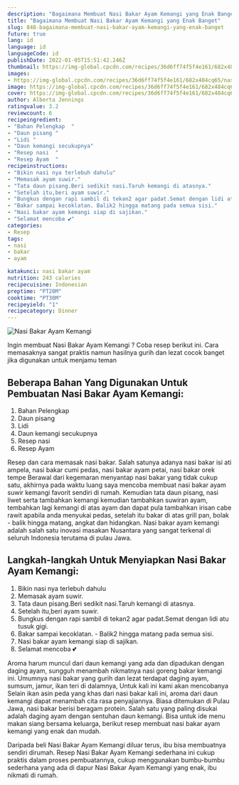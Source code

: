 ```yaml
---
description: "Bagaimana Membuat Nasi Bakar Ayam Kemangi yang Enak Banget"
title: "Bagaimana Membuat Nasi Bakar Ayam Kemangi yang Enak Banget"
slug: 848-bagaimana-membuat-nasi-bakar-ayam-kemangi-yang-enak-banget
future: true
lang: id
language: id
languageCode: id
publishDate: 2022-01-05T15:51:42.246Z 
thumbnail: https://img-global.cpcdn.com/recipes/36d6ff74f5f4e161/682x484cq65/nasi-bakar-ayam-kemangi-foto-resep-utama.png
images:
- https://img-global.cpcdn.com/recipes/36d6ff74f5f4e161/682x484cq65/nasi-bakar-ayam-kemangi-foto-resep-utama.png
image: https://img-global.cpcdn.com/recipes/36d6ff74f5f4e161/682x484cq65/nasi-bakar-ayam-kemangi-foto-resep-utama.png
cover: https://img-global.cpcdn.com/recipes/36d6ff74f5f4e161/682x484cq65/nasi-bakar-ayam-kemangi-foto-resep-utama.png
author: Alberta Jennings
ratingvalue: 3.2
reviewcount: 6
recipeingredient:
- "Bahan Pelengkap  "
- "Daun pisang "
- "Lidi "
- "Daun kemangi secukupnya"
- "Resep nasi  "
- "Resep Ayam  "
recipeinstructions:
- "Bikin nasi nya terlebuh dahulu"
- "Memasak ayam suwir."
- "Tata daun pisang.Beri sedikit nasi.Taruh kemangi di atasnya."
- "Setelah itu,beri ayam suwir."
- "Bungkus dengan rapi sambil di tekan2 agar padat.Semat dengan lidi atu tusuk gigi."
- "Bakar sampai kecoklatan. Balik2 hingga matang pada semua sisi."
- "Nasi bakar ayam kemangi siap di sajikan."
- "Selamat mencoba 💕"
categories:
- Resep
tags:
- nasi
- bakar
- ayam

katakunci: nasi bakar ayam 
nutrition: 243 calories
recipecuisine: Indonesian
preptime: "PT20M"
cooktime: "PT30M"
recipeyield: "1"
recipecategory: Dinner
---
```



![Nasi Bakar Ayam Kemangi](https://img-global.cpcdn.com/recipes/36d6ff74f5f4e161/682x484cq65/nasi-bakar-ayam-kemangi-foto-resep-utama.png)

Ingin membuat Nasi Bakar Ayam Kemangi ? Coba resep berikut ini. Cara memasaknya sangat praktis namun hasilnya gurih dan lezat cocok banget jika digunakan untuk menjamu teman

<!--inarticleads1-->

## Beberapa Bahan Yang Digunakan Untuk Pembuatan Nasi Bakar Ayam Kemangi:

1. Bahan Pelengkap  
1. Daun pisang 
1. Lidi 
1. Daun kemangi secukupnya
1. Resep nasi  
1. Resep Ayam  

Resep dan cara memasak nasi bakar. Salah satunya adanya nasi bakar isi ati ampela, nasi bakar cumi pedas, nasi bakar ayam petai, nasi bakar orek tempe Berawal dari kegemaran menyantap nasi bakar yang tidak cukup satu, akhirnya pada waktu luang saya mencoba membuat nasi bakar ayam suwir kemangi favorit sendiri di rumah. Kemudian tata daun pisang, nasi liwet serta tambahkan kemangi kemudian tambahkan suwiran ayam, tembahkan lagi kemangi di atas ayam dan dapat pula tambahkan irisan cabe rawit apabila anda menyukai pedas, setelah itu bakar di atas grill pan, bolak - balik hingga matang, angkat dan hidangkan. Nasi bakar ayam kemangi adalah salah satu inovasi masakan Nusantara yang sangat terkenal di seluruh Indonesia terutama di pulau Jawa. 

<!--inarticleads2-->

## Langkah-langkah Untuk Menyiapkan Nasi Bakar Ayam Kemangi:

1. Bikin nasi nya terlebuh dahulu
1. Memasak ayam suwir.
1. Tata daun pisang.Beri sedikit nasi.Taruh kemangi di atasnya.
1. Setelah itu,beri ayam suwir.
1. Bungkus dengan rapi sambil di tekan2 agar padat.Semat dengan lidi atu tusuk gigi.
1. Bakar sampai kecoklatan. - Balik2 hingga matang pada semua sisi.
1. Nasi bakar ayam kemangi siap di sajikan.
1. Selamat mencoba 💕


Aroma harum muncul dari daun kemangi yang ada dan dipadukan dengan daging ayam, sungguh menambah nikmatnya nasi goreng bakar kemangi ini. Umumnya nasi bakar yang gurih dan lezat terdapat daging ayam, sumsum, jamur, ikan teri di dalamnya, Untuk kali ini kami akan mencobanya Selain ikan asin peda yang khas dari nasi bakar kali ini, aroma dari daun kemangi dapat menambah cita rasa penyajiannya. Biasa ditemukan di Pulau Jawa, nasi bakar berisi beragam protein. Salah satu yang paling disukai adalah daging ayam dengan sentuhan daun kemangi. Bisa untuk ide menu makan siang bersama keluarga, berikut resep membuat nasi bakar ayam kemangi yang enak dan mudah. 

Daripada   beli  Nasi Bakar Ayam Kemangi  diluar terus, ibu  bisa membuatnya sendiri dirumah. Resep  Nasi Bakar Ayam Kemangi  sederhana ini cukup praktis dalam proses pembuatannya, cukup menggunakan bumbu-bumbu sederhana yang ada di dapur  Nasi Bakar Ayam Kemangi  yang enak, ibu nikmati di rumah.
